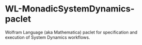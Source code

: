 # WL-MonadicSystemDynamics-paclet
Wolfram Language (aka Mathematica) paclet for specification and execution of System Dynamics workflows.
